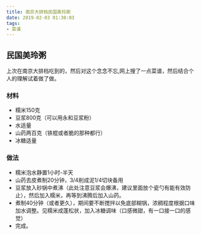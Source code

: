 ```yaml
---
title: 南京大排档民国美玲粥
date: 2019-02-03 01:38:03
tags:
- 菜谱
---
```


## 民国美玲粥
上次在南京大排档吃到的，然后对这个念念不忘,网上搜了一点菜谱，然后结合个人的理解试着做了做。

### 材料
- 糯米150克
- 豆浆800克（可以用永和豆浆粉）
- 水适量
- 山药两百克（铁棍或者脆的那种都行）
- 冰糖适量
### 做法
- 糯米泡水静置1小时-半天
- 山药去皮煮制20分钟，3/4削成泥1/4切块备用
- 豆浆放入砂锅中煮沸（此处注意豆浆会爆沸，建议里面放个瓷勺有能有效防止），然后加入糯米，再等到沸腾后加入山药。
- 煮制40分钟（或者更久），期间要不断搅拌以免底部糊锅，浓稠程度根据口味加水调整。见糯米成蓬松状，加入冰糖调味（口感微甜，有一口接一口的感觉）
- 完成。
